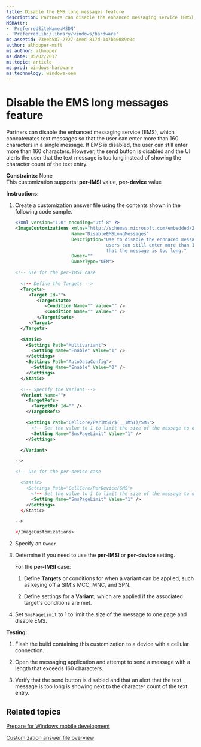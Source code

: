 ```yaml
---
title: Disable the EMS long messages feature
description: Partners can disable the enhanced messaging service (EMS), which concatenates text messages so that the user can enter more than 160 characters in a single message.
MSHAttr:
- 'PreferredSiteName:MSDN'
- 'PreferredLib:/library/windows/hardware'
ms.assetid: 73eeb587-2727-4eed-817d-147bb0089c0c
author: alhopper-msft
ms.author: alhopper
ms.date: 05/02/2017
ms.topic: article
ms.prod: windows-hardware
ms.technology: windows-oem
---
```


# Disable the EMS long messages feature


Partners can disable the enhanced messaging service (EMS), which concatenates text messages so that the user can enter more than 160 characters in a single message. If EMS is disabled, the user can still enter more than 160 characters. However, the send button is disabled and the UI alerts the user that the text message is too long instead of showing the character count of the text entry.

<a href="" id="constraints---none"></a>**Constraints:** None  
This customization supports: **per-IMSI** value, **per-device** value

<a href="" id="instructions-"></a>**Instructions:**  
1.  Create a customization answer file using the contents shown in the following code sample.

    ```XML
    <?xml version="1.0" encoding="utf-8" ?>  
    <ImageCustomizations xmlns="http://schemas.microsoft.com/embedded/2004/10/ImageUpdate"  
                         Name="DisableEMSLongMessages"  
                         Description="Use to disable the enhnaced messaging service (EMS) long messages feature on Windows Phones. If EMS is disabled, 
                                      users can still enter more than 160 characters, but the send button is disabled and the user sees an alert 
                                      that the message is too long."  
                         Owner=""  
                         OwnerType="OEM">

    <!-- Use for the per-IMSI case 
      
      <!-- Define the Targets --> 
      <Targets>
         <Target Id="">
            <TargetState>
               <Condition Name="" Value="" />
               <Condition Name="" Value="" />
            </TargetState>
         </Target>
      </Targets>
      
      <Static>
        <Settings Path="Multivariant">
          <Setting Name="Enable" Value="1" />
        </Settings>
        <Settings Path="AutoDataConfig">
          <Setting Name="Enable" Value="0" />
        </Settings>
      </Static>

      <!-- Specify the Variant -->
      <Variant Name=""> 
        <TargetRefs>
          <TargetRef Id="" /> 
        </TargetRefs>

        <Settings Path="CellCore/PerIMSI/$(__IMSI)/SMS">  
          <!-- Set the value to 1 to limit the size of the message to one page and disable EMS. -->       
          <Setting Name="SmsPageLimit" Value="1" />             
        </Settings>  

      </Variant>

    -->

    <!-- Use for the per-device case

      <Static>  
        <Settings Path="CellCore/PerDevice/SMS">  
          <!-- Set the value to 1 to limit the size of the message to one page and disable EMS. -->       
          <Setting Name="SmsPageLimit" Value="1" />         
        </Settings>  
      </Static>

    -->

    </ImageCustomizations>
    ```

2.  Specify an `Owner`.

3.  Determine if you need to use the **per-IMSI** or **per-device** setting.

    For the **per-IMSI** case:

    1.  Define **Targets** or conditions for when a variant can be applied, such as keying off a SIM's MCC, MNC, and SPN.

    2.  Define settings for a **Variant**, which are applied if the associated target's conditions are met.

4.  Set `SmsPageLimit` to 1 to limit the size of the message to one page and disable EMS.

<a href="" id="testing-"></a>**Testing:**  
1.  Flash the build containing this customization to a device with a cellular connection.

2.  Open the messaging application and attempt to send a message with a length that exceeds 160 characters.

3.  Verify that the send button is disabled and that an alert that the text message is too long is showing next to the character count of the text entry.

## Related topics

[Prepare for Windows mobile development](https://docs.microsoft.com/en-us/windows-hardware/manufacture/mobile/preparing-for-windows-mobile-development)

[Customization answer file overview](https://docs.microsoft.com/en-us/windows-hardware/customize/mobile/mcsf/customization-answer-file)
